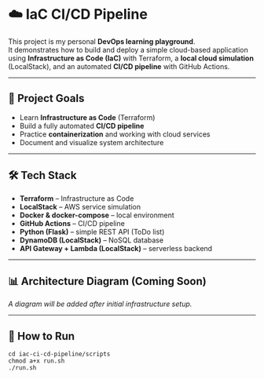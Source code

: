 # ☁️ IaC CI/CD Pipeline

This project is my personal **DevOps learning playground**.  
It demonstrates how to build and deploy a simple cloud-based application using **Infrastructure as Code (IaC)** with Terraform, a **local cloud simulation** (LocalStack), and an automated **CI/CD pipeline** with GitHub Actions.

---

## 🎯 Project Goals
- Learn **Infrastructure as Code** (Terraform)
- Build a fully automated **CI/CD pipeline**
- Practice **containerization** and working with cloud services
- Document and visualize system architecture

---

## 🛠 Tech Stack
- **Terraform** – Infrastructure as Code  
- **LocalStack** – AWS service simulation  
- **Docker & docker-compose** – local environment  
- **GitHub Actions** – CI/CD pipeline  
- **Python (Flask)** – simple REST API (ToDo list)  
- **DynamoDB (LocalStack)** – NoSQL database  
- **API Gateway + Lambda (LocalStack)** – serverless backend  

---

## 📊 Architecture Diagram (Coming Soon)

_A diagram will be added after initial infrastructure setup._

---

## 🚀 How to Run

```
cd iac-ci-cd-pipeline/scripts
chmod a+x run.sh
./run.sh
```